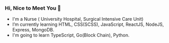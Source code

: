 ### Hi, Nice to Meet You 💖
 * I'm a Nurse ( University Hospital, Surgical Intensive Care Unit)
 * I’m currently learning HTML, CSS(SCSS), JavaScript, ReactJS, NodeJS, Express, MongoDB.
 * I'm going to learn TypeScript, Go(Block Chain), Python.
<!--
**Bless34/Bless34** is a ✨ _special_ ✨ repository because its `README.md` (this file) appears on your GitHub profile.

Here are some ideas to get you started:

- 🔭 I’m currently working on ...
- 🌱 I’m currently learning ...
- 👯 I’m looking to collaborate on ...
- 🤔 I’m looking for help with ...
- 💬 Ask me about ...
- 📫 How to reach me: ...
- 😄 Pronouns: ...
- ⚡ Fun fact: ...
-->
